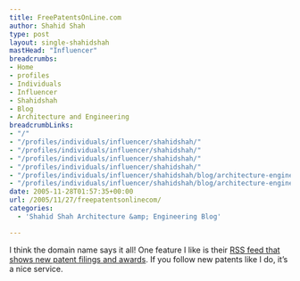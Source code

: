 ```yaml
---
title: FreePatentsOnLine.com
author: Shahid Shah
type: post
layout: single-shahidshah
mastHead: "Influencer"
breadcrumbs:
- Home
- profiles
- Individuals
- Influencer
- Shahidshah
- Blog
- Architecture and Engineering
breadcrumbLinks:
- "/"
- "/profiles/individuals/influencer/shahidshah/"
- "/profiles/individuals/influencer/shahidshah/"
- "/profiles/individuals/influencer/shahidshah/"
- "/profiles/individuals/influencer/shahidshah/"
- "/profiles/individuals/influencer/shahidshah/blog/architecture-engineering/"
- "/profiles/individuals/influencer/shahidshah/blog/architecture-engineering/"
date: 2005-11-28T01:57:35+00:00
url: /2005/11/27/freepatentsonlinecom/
categories:
  - 'Shahid Shah Architecture &amp; Engineering Blog'

---
```

I think the domain name says it all! One feature I like is their [RSS feed that shows new patent filings and awards][1]. If you follow new patents like I do, it&#8217;s a nice service.

 [1]: http://www.freepatentsonline.com/rssfeed.html